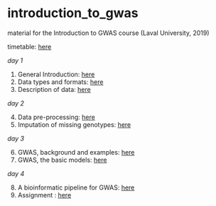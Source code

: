 # introduction_to_gwas
material for the Introduction to GWAS course (Laval University, 2019)


timetable: [here](https://docs.google.com/spreadsheets/d/18dEsNgz_Co91pn1CRX-NCNCaMCMCvI2hJ_D6f2v1nog/edit?usp=sharing)

*day 1*

1. General Introduction: [here](https://docs.google.com/presentation/d/1wm65AM1V1vvLBhhQZBiacN_4r9Whm9Xjp2R2plYtUdg/edit?usp=sharing)
2. Data types and formats: [here](https://docs.google.com/presentation/d/1Q4qRpY3OHEq5PJhEf5t9yjCqDwoQB0HaJIMm_BOxwJI/edit?usp=sharing)
3. Description of data: [here](https://docs.google.com/presentation/d/1cgEFNnMvVUGE5O6kbdi2_zGxKyfd5jr1_HI9h0wIlVI/edit?usp=sharing)

*day 2*

4. Data pre-processing: [here](https://docs.google.com/presentation/d/1BcqMUKQ1vg1lIsYbwoiOXVSNuTSClUCzT6o8Jp8EwXo/edit?usp=sharing)
5. Imputation of missing genotypes: [here](https://docs.google.com/presentation/d/1bFIpBOWHs8VZ5D16HFxYJp15MuXWdkzfUeroY7SPXNg/edit?usp=sharing)

*day 3*

6. GWAS, background and examples: [here](https://docs.google.com/presentation/d/1SRc0MlL-x0QeT-FtASK8qLebfedQkhRkHJjdXXN_b8c/edit?usp=sharing)
7. GWAS, the basic models: [here](https://docs.google.com/presentation/d/18ReHI4KXsPz74q0hWs5Bs7t6nRWTNHZ8XcQkmqsl2XA/edit?usp=sharing)

*day 4*

8. A bioinformatic pipeline for GWAS: [here](https://docs.google.com/presentation/d/1pqPsDqqxascrpkdnCmU9GeJT8gNhsiewLHF-lsKuzCs/edit?usp=sharing)
9. Assignment : [here](https://docs.google.com/presentation/d/1zkb9zB-DnQb4ZkRc2m0H13HSISoXhGoJDq3Rk9Bhttg/edit?usp=sharing) 
